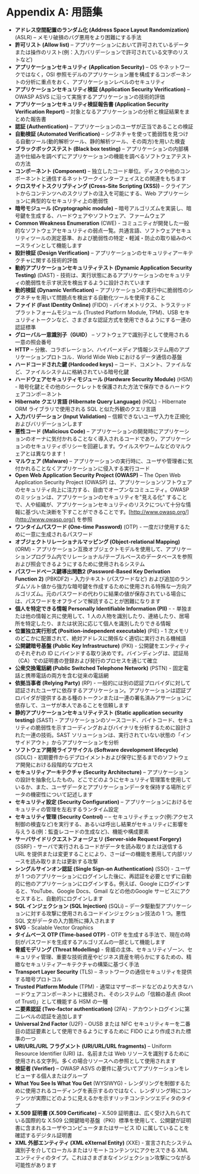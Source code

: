 # Appendix A: 用語集

- **アドレス空間配置のランダム化 (Address Space Layout Randomization)** (ASLR) – メモリ破損のバグ悪用をより困難にする手法
- **許可リスト (Allow list)** – アプリケーションにおいて許可されているデータまたは操作のリスト(例：入力バリデーションで許可されている文字のリストなど)
- **アプリケーションセキュリティ (Application Security)** – OS やネットワークではなく，OSI 参照モデルのアプリケーション層を構成するコンポーネントの分析に重点をおく、アプリケーションレベルのセキュリティ
- **アプリケーションセキュリティ検証 (Application Security Verification)** – OWASP ASVS に沿って実施するアプリケーションの技術的評価
- **アプリケーションセキュリティ検証報告書 (Application Security Verification Report)** – 対象となるアプリケーションの分析と検証結果をまとめた報告書
- **認証 (Authentication)** – アプリケーションのユーザが正当であることの検証
- **自動検証 (Automated Verification)** – シグネチャを使って脆弱性を見つける自動ツール(動的解析ツール、静的解析ツール、その両方)を用いた検査
- **ブラックボックステスト (Black box testing)** – アプリケーションの内部構造や仕組みを調べずにアプリケーションの機能を調べるソフトウェアテストの方法
- **コンポーネント (Component)** – 独立したコード単位。ディスクや他のコンポーネントと通信するネットワークインターフェイスとの関連をもちます
- **クロスサイトスクリプティング (Cross-Site Scripting (XSS))** – クライアントからコンテンツへのスクリプトの注入を可能にする、Web アプリケーションに典型的なセキュリティ上の脆弱性
- **暗号モジュール (Cryptographic module)** – 暗号アルゴリズムを実装し、暗号鍵を生成する、ハードウェアやソフトウェア、ファームウェア
- **Common Weakness Enumeration** (CWE) - コミュニティが開発した一般的なソフトウェアセキュリティの弱点一覧。共通言語、ソフトウェアセキュリティツールの測定基準、および脆弱性の特定・軽減・防止の取り組みのベースラインとして機能します
- **設計検証 (Design Verification)** – アプリケーションのセキュリティアーキテクチャに関する技術的評価
- **動的アプリケーションセキュリティテスト (Dynamic Application Security Testing)** (DAST) - 技術は、実行状態にあるアプリケーションのセキュリティの脆弱性を示す状況を検出するように設計されています
- **動的検証 (Dynamic Verification)** – アプリケーションの実行中に脆弱性のシグネチャを用いて問題点を検出する自動化ツールを使用すること
- **ファイド (Fast IDentity Online)** (FIDO) - バイオメトリクス、トラステッドプラットフォームモジュール (Trusted Platform Module, TPM)、USB セキュリティトークンなど、さまざまな認証方式を使用できるようにする一連の認証標準
- **グローバル一意識別子（GUID）** – ソフトウェアで識別子として使用される一意の照会番号
- **HTTP** – 分散、コラボレーション、ハイパーメディア情報システム用のアプリケーションプロトコル．World Wide Web におけるデータ通信の基盤
- **ハードコードされた鍵 (Hardcoded keys)** – コード、コメント、ファイルなど、ファイルシステムに格納されている暗号化鍵
- **ハードウェアセキュリティモジュール (Hardware Security Module)** (HSM) - 暗号化鍵とその他のシークレットを保護された方法で保存できるハードウェアコンポーネント
- **Hibernate クエリ言語 (Hibernate Query Language)** (HQL) - Hibernate ORM ライブラリで使用される SQL と似た外観のクエリ言語 
- **入力バリデーション (Input Validation)** – 信頼できないユーザ入力を正規化およびバリデーションします
- **悪性コード (Malicious Code)** – アプリケーションの開発時にアプリケーションのオーナに気付かれることなく導入されるコードであり，アプリケーションのセキュリティポリシーを回避します。ウイルスやワームなどのマルウェアとは異なります！
- **マルウェア (Malware)** – アプリケーションの実行時に、ユーザや管理者に気付かれることなくアプリケーションに侵入する実行コード
- **Open Web Application Security Project (OWASP)** – The Open Web Application Security Project (OWASP) は、アプリケーションソフトウェアのセキュリティ向上に注力する、自由でオープンなコミュニティ。OWASP のミッションは、アプリケーションのセキュリティを"見える化" することで、人や組織が、アプリケーションセキュリティのリスクについて十分な情報に基づいた決断を下すことができることです。[http://www.owasp.org/](http://www.owasp.org/) を参照
- **ワンタイムパスワード (One-time Password)** (OTP) - 一度だけ使用するために一意に生成されるパスワード
- **オブジェクトリレーショナルマッピング (Object-relational Mapping)** (ORM) - アプリケーション互換オブジェクトモデルを使用して、アプリケーションプログラム内でリレーショナル/テーブルベースのデータベースを参照および照会できるようにするために使用されるシステム
- **パスワードベース鍵導出関数2 (Password-Based Key Derivation Function 2)** (PBKDF2) - 入力テキスト (パスワードなど) および追加のランダムソルト値から強力な暗号鍵を作成するために使用される特殊な一方向アルゴリズム。元のパスワードの代わりに結果の値が保存されている場合には、パスワードをオフラインで解読することが困難になります
- **個人を特定できる情報 Personally Identifiable Information (PII)** - - 単独または他の情報と共に使用して、1 人の人物を識別したり、連絡したり、居場所を特定したり、または状況に応じて個人を識別したりできる情報
- **位置独立実行形式 (Position-independent executable)** (PIE) - 1 次メモリのどこかに配置されて、絶対アドレスに関係なく適切に実行される機械語
- **公開鍵暗号基盤 (Public Key Infrastructure)** (PKI) - 公開鍵をエンティティのそれぞれの ID にバインドする取り決めです。バインディングは、認証局（CA）での証明書の登録および発行のプロセスを通じて確立
- **公衆交換電話網 (Public Switched Telephone Network)** (PSTN) - 固定電話と携帯電話の両方を含む従来の電話網
- **依拠当事者 (Relying Party)** (RP) - 一般的には別の認証プロバイダに対して認証されたユーザに依存するアプリケーション。アプリケーションは認証プロバイダが提供するある種のトークンまたは一連の署名済みアサーションに依存して、ユーザが本人であることを信頼します
- **静的アプリケーションセキュリティテスト (Static application security testing)** (SAST) - アプリケーションのソースコード、バイトコード、セキュリティの脆弱性を示すコーディングおよびバイナリを分析するために設計された一連の技術。SAST ソリューションは、実行されていない状態の「インサイドアウト」からアプリケーションを分析
- **ソフトウェア開発ライフサイクル (Software development lifecycle)** (SDLC) - 初期要件からデプロイメントおよび保守に至るまでのソフトウェア開発における段階的なプロセス
- **セキュリティアーキテクチャ (Security Architecture)** – アプリケーションの設計を抽象化したもの。どこでどのようにセキュリティ管理策を使用しているか、また、ユーザデータとアプリケーションデータを保持する場所とデータの機密性について記述します
- **セキュリティ設定 (Security Configuration)** – アプリケーションにおけるセキュリティの管理を左右するランタイム設定
- **セキュリティ管理 (Security Control)** – – セキュリティチェック(例:アクセス制御の検査など)を実行する、あるいは呼出し結果がセキュリティに影響を与えうる(例：監査レコードの生成など)、機能や構成要素
- **サーバサイドリクエストフォージェリ (Server-side Request Forgery)** (SSRF) - サーバで実行されるコードがデータを読み取りまたは送信する URL を提供または変更することにより、さーばーの機能を悪用して内部リソースを読み取りまたは更新する攻撃
- **シングルサインオン認証 (Single Sign-on Authentication)** (SSO) - ユーザが 1 つのアプリケーションにログインした後に、再認証を必要とせずに自動的に他のアプリケーションにログインする。例えば、Google にログインすると、YouTube、Google Docs、Gmail などの他のGoogle サービスにアクセスすると、自動的にログインします
- **SQL インジェクション (SQL Injection)** (SQLi) – データ駆動型アプリケーションに対する攻撃に使用されるコードインジェクション技法の 1 つ。悪性 SQL 文がデータの入力箇所に挿入されます
- **SVG** - Scalable Vector Graphics
- **タイムベース OTP (Time-based OTP)** - OTP を生成する手法で、現在の時刻がパスワードを生成するアルゴリズムの一部として機能します
- **脅威モデリング (Threat Modelling)** - 脅威の主体、セキュリティゾーン、セキュリティ管理、重要な技術資産やビジネス資産を明らかにするための、精緻なセキュリティアーキテクチャの構築に基づく手法
- **Transport Layer Security** (TLS) – ネットワークの通信セキュリティを提供する暗号プロトコル
- **Trusted Platform Module** (TPM) - 通常はマザーボードなどのより大きなハードウェアコンポーネントに接続され、そのシステムの「信頼の基点 (Root of Trust)」として機能する HSM の一種
- **二要素認証 (Two-factor authentication)** (2FA) - アカウントログインに第二レベルの認証を追加します
- **Universal 2nd Factor** (U2F) - OUSB または NFC セキュリティキーを二番目の認証要素として使用できるようにするために FIDO により作成された標準の一つ
- **URI/URL/URL フラグメント (URI/URL/URL fragments)** – Uniform Resource Identifier (URI) は、名前または Web リソースを識別するために使用される文字列。多くの場合リソースへの参照として使用されます
- **検証者 (Verifier)** – OWASP ASVS の要件に基づいてアプリケーションをレビューする個人またはグループ
- **What You See Is What You Get** (WYSIWYG) - レンダリングを制御するために使用されるコーディングを表示するのではなく、レンダリング時にコンテンツが実際にどのように見えるかを示すリッチコンテンツエディタのタイプ
- **X.509 証明書 (X.509 Certificate)** – X.509 証明書は、広く受け入れられている国際的な X.509 公開鍵暗号基盤（PKI）標準を使用して、公開鍵が証明書に含まれるユーザやコンピュータまたはサービス ID に属していることを確認するデジタル証明書
- **XML 外部エンティティ (XML eXternal Entity)** (XXE) - 宣言されたシステム識別子を介してローカルまたはリモートコンテンツにアクセスできる XML エンティティのタイプ。これはさまざまなインジェクション攻撃につながる可能性があります
